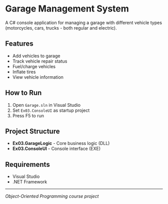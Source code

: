 # Garage Management System

A C# console application for managing a garage with different vehicle types (motorcycles, cars, trucks - both regular and electric).

## Features

- Add vehicles to garage
- Track vehicle repair status  
- Fuel/charge vehicles
- Inflate tires
- View vehicle information

## How to Run

1. Open `Garage.sln` in Visual Studio
2. Set `Ex03.ConsoleUI` as startup project
3. Press F5 to run

## Project Structure

- **Ex03.GarageLogic** - Core business logic (DLL)
- **Ex03.ConsoleUI** - Console interface (EXE)

## Requirements

- Visual Studio
- .NET Framework

---

*Object-Oriented Programming course project*